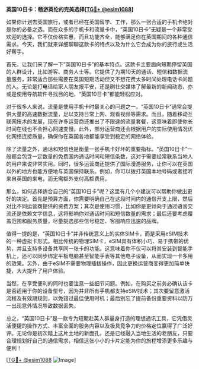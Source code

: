 **英国10日卡：畅游英伦的完美选择[[TG💪+ @esim1088](https://t.me/s/esim1088)]**

如果你计划去英国旅行，或者已经在英国留学、工作，那么一张合适的手机卡绝对是你的必备之选。而在众多的手机卡和流量卡中，“英国10日卡”无疑是一个非常受欢迎的选择。它不仅价格实惠，而且功能齐全，能够满足你在英国期间的各种通信需求。今天，我们就来详细聊聊这款卡的特点以及为什么它会成为你的旅行或生活好帮手。

首先，让我们来了解一下“英国10日卡”的基本特点。这款卡主要面向短期停留英国的人群设计，比如游客、商务人士等。它提供了为期10天的通话、短信和数据流量服务，非常适合那些需要在英国短期活动但又不想花费太多时间处理电话卡问题的人。无论是打电话给家人朋友报平安，还是刷社交媒体了解最新的新闻动态，亦或是使用导航软件寻找目的地，“英国10日卡”都能轻松应对。

对于很多人来说，流量是使用手机卡时最关心的问题之一。“英国10日卡”通常会提供大量的高速数据流量，足以支持日常上网、观看视频等需求。而且，随着移动互联网技术的发展，现在许多运营商还推出了不限速的流量套餐，这意味着即使你长时间在线也不会担心网速变慢。此外，部分运营商还会根据用户的实际使用情况优化网络连接质量，确保你在英国各地都能享受到稳定的网络体验。

除了流量之外，通话和短信也是衡量一张手机卡好坏的重要指标。“英国10日卡”一般都会包含一定数量的免费国内通话时间和短信条数，这对于需要经常联系当地人的用户来说非常实用。同时，很多运营商还提供了国际漫游服务，让你可以在英国以外的地方也能方便地与英国保持联系。例如，你可以拨打英国本地号码或者接听来自英国的来电，而无需额外支付高额费用。

那么，如何选择适合自己的“英国10日卡”呢？这里有几个小建议可以帮助你做出更好的决定。首先是预算方面，你需要明确自己在这段时间内的通信开支上限，然后对比不同运营商提供的资费方案；其次是使用习惯，比如你是更倾向于通过语音交流还是依赖文字信息，这将影响你对通话时间和短信数量的需求；最后还要考虑覆盖范围和服务质量，尽量挑选那些信号稳定、客服响应迅速的品牌。

值得一提的是，“英国10日卡”并非传统意义上的实体SIM卡，而是采用eSIM技术的一种虚拟卡形式。相比传统的物理SIM卡，eSIM具有体积小巧、易于携带的优势，并且支持多设备共享同一张卡的功能。这意味着你不仅可以将其安装到智能手机上，还可以同步绑定平板电脑甚至智能手表等其他电子设备，从而实现一卡多用的效果。另外，由于eSIM不需要物理插拔操作，因此更换运营商变得更加简单快捷，大大提升了用户体验。

当然，在享受便利的同时也要注意一些细节问题。例如，在购买之前务必确认该卡是否适用于你的设备型号，因为并非所有手机都支持eSIM技术；其次要留意激活流程及有效期规则，以免错过最佳使用时机；最后别忘了提前备份重要资料以防万一出现意外情况导致数据丢失。

总之，“英国10日卡”是一款专为短期赴英人群量身打造的理想通讯工具，它凭借灵活便捷的操作方式、丰富全面的服务内容以及极具竞争力的价格定位赢得了广泛好评。无论你是初次踏上这片土地的新面孔，还是已经融入当地生活的老朋友，只要合理规划好自己的通信需求，相信这张小小的卡片定能为你的旅程增添更多乐趣与便利！

[[TG💪+ @esim1088](https://t.me/s/esim1088) ![Image](https://i.postimg.cc/4NQfJmqS/Snipaste-2025-05-13-00-14-12.png)]